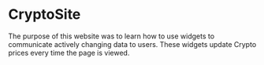 # CryptoSite
The purpose of this website was to learn how to use widgets to communicate actively changing data to users. These widgets update Crypto prices every time the page is viewed. 
